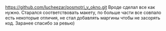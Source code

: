 https://github.com/lucheezar/posmotri_v_okno.git  Вроде сделал все как нужно. Старался соответствовать макету, по больше части все совпало есть некоторые отличия, не стал добавлять маргины чтобы не засорять код. Заранее спасибо за ревью)
